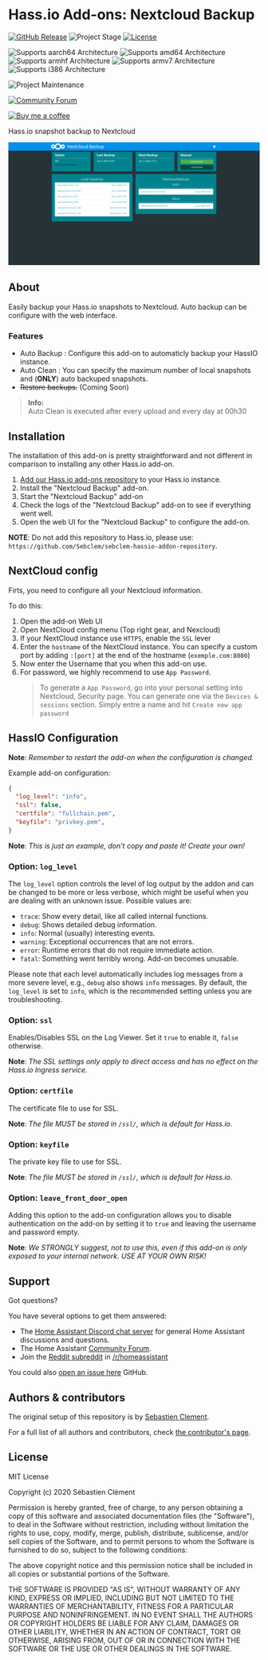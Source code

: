 # Hass.io Add-ons: Nextcloud Backup

[![GitHub Release][releases-shield]][releases]
![Project Stage][project-stage-shield]
[![License][license-shield]](LICENSE.md)

![Supports aarch64 Architecture][aarch64-shield]
![Supports amd64 Architecture][amd64-shield]
![Supports armhf Architecture][armhf-shield]
![Supports armv7 Architecture][armv7-shield]
![Supports i386 Architecture][i386-shield]

![Project Maintenance][maintenance-shield]

[![Community Forum][forum-shield]][forum]

[![Buy me a coffee][buymeacoffee-shield]][buymeacoffee]

Hass.io snapshot backup to Nextcloud

![Nextcloud Backup Screenshot](images/screenshot.png)

## About

Easily backup your Hass.io snapshots to Nextcloud.
Auto backup can be configure with the web interface.

### Features
- Auto Backup : Configure this add-on to automaticly backup your HassIO instance.
- Auto Clean : You can specify the maximum number of local snapshots and (__ONLY__) auto backuped snapshots.
- ~~Restore backups.~~ (Coming Soon)
> __Info:__<br>
> Auto Clean is executed after every upload and every day at 00h30

## Installation

The installation of this add-on is pretty straightforward and not different in
comparison to installing any other Hass.io add-on.

1. [Add our Hass.io add-ons repository][repository] to your Hass.io instance.
1. Install the "Nextcloud Backup" add-on.
1. Start the "Nextcloud Backup" add-on
1. Check the logs of the "Nextcloud Backup" add-on to see if everything went well.
1. Open the web UI for the "Nextcloud Backup" to configure the add-on.


**NOTE**: Do not add this repository to Hass.io, please use:
`https://github.com/Sebclem/sebclem-hassio-addon-repository`.


## NextCloud config

Firts, you need to configure all your Nextcloud information.

To do this:
1. Open the add-on Web UI
1. Open NextCloud config menu (Top right gear, and Nexcloud)
1. If your NextCloud instance use `HTTPS`, enable the `SSL` lever
1. Enter the `hostname` of the NextCloud instance. You can specify a custom port by adding `:[port]` at the end of the hostname (`exemple.com:8080`)
1. Now enter the Username that you when this add-on use.
1. For password, we highly recommend to use `App Password`.<br>
    >To generate a `App Password`, go into your personal setting into Nextcloud, Security page. You can generate one via the `Devices & sessions` section. Simply entre a name and hit `Create new app password`

## HassIO Configuration

**Note**: _Remember to restart the add-on when the configuration is changed._

Example add-on configuration:

```json
{
  "log_level": "info",
  "ssl": false,
  "certfile": "fullchain.pem",
  "keyfile": "privkey.pem",
}
```

**Note**: _This is just an example, don't copy and paste it! Create your own!_

### Option: `log_level`

The `log_level` option controls the level of log output by the addon and can
be changed to be more or less verbose, which might be useful when you are
dealing with an unknown issue. Possible values are:

- `trace`: Show every detail, like all called internal functions.
- `debug`: Shows detailed debug information.
- `info`: Normal (usually) interesting events.
- `warning`: Exceptional occurrences that are not errors.
- `error`:  Runtime errors that do not require immediate action.
- `fatal`: Something went terribly wrong. Add-on becomes unusable.

Please note that each level automatically includes log messages from a
more severe level, e.g., `debug` also shows `info` messages. By default,
the `log_level` is set to `info`, which is the recommended setting unless
you are troubleshooting.

### Option: `ssl`

Enables/Disables SSL on the Log Viewer. Set it `true` to enable it,
`false` otherwise.

**Note**: _The SSL settings only apply to direct access and has no effect
on the Hass.io Ingress service._

### Option: `certfile`

The certificate file to use for SSL.

**Note**: _The file MUST be stored in `/ssl/`, which is default for Hass.io._

### Option: `keyfile`

The private key file to use for SSL.

**Note**: _The file MUST be stored in `/ssl/`, which is default for Hass.io._

### Option: `leave_front_door_open`

Adding this option to the add-on configuration allows you to disable
authentication on the add-on by setting it to `true` and leaving the
username and password empty.

**Note**: _We STRONGLY suggest, not to use this, even if this add-on is
only exposed to your internal network. USE AT YOUR OWN RISK!_


## Support

Got questions?

You have several options to get them answered:

- The [Home Assistant Discord chat server][discord-ha] for general Home
  Assistant discussions and questions.
- The Home Assistant [Community Forum][forum].
- Join the [Reddit subreddit][reddit] in [/r/homeassistant][reddit]

You could also [open an issue here][issue] GitHub.

<!-- ## Contributing

This is an active open-source project. We are always open to people who want to
use the code or contribute to it.

We have set up a separate document containing our
[contribution guidelines](CONTRIBUTING.md).

Thank you for being involved! :heart_eyes: -->

## Authors & contributors

The original setup of this repository is by [Sebastien Clement][Sebclem].

For a full list of all authors and contributors,
check [the contributor's page][contributors].


## License

MIT License

Copyright (c) 2020 Sébastien Clément

Permission is hereby granted, free of charge, to any person obtaining a copy
of this software and associated documentation files (the "Software"), to deal
in the Software without restriction, including without limitation the rights
to use, copy, modify, merge, publish, distribute, sublicense, and/or sell
copies of the Software, and to permit persons to whom the Software is
furnished to do so, subject to the following conditions:

The above copyright notice and this permission notice shall be included in all
copies or substantial portions of the Software.

THE SOFTWARE IS PROVIDED "AS IS", WITHOUT WARRANTY OF ANY KIND, EXPRESS OR
IMPLIED, INCLUDING BUT NOT LIMITED TO THE WARRANTIES OF MERCHANTABILITY,
FITNESS FOR A PARTICULAR PURPOSE AND NONINFRINGEMENT. IN NO EVENT SHALL THE
AUTHORS OR COPYRIGHT HOLDERS BE LIABLE FOR ANY CLAIM, DAMAGES OR OTHER
LIABILITY, WHETHER IN AN ACTION OF CONTRACT, TORT OR OTHERWISE, ARISING FROM,
OUT OF OR IN CONNECTION WITH THE SOFTWARE OR THE USE OR OTHER DEALINGS IN THE
SOFTWARE.

[aarch64-shield]: https://img.shields.io/badge/aarch64-yes-green.svg
[amd64-shield]: https://img.shields.io/badge/amd64-yes-green.svg
[armhf-shield]: https://img.shields.io/badge/armhf-yes-green.svg
[armv7-shield]: https://img.shields.io/badge/armv7-yes-green.svg
[buymeacoffee-shield]: https://www.buymeacoffee.com/assets/img/guidelines/download-assets-sm-2.svg
[buymeacoffee]: https://www.buymeacoffee.com/seb6596
[Sebclem]: https://github.com/Sebclem
[discord-ha]: https://discord.gg/c5DvZ4e
[forum-shield]: https://img.shields.io/badge/community-forum-brightgreen.svg
[forum]: https://community.home-assistant.io/
[i386-shield]: https://img.shields.io/badge/i386-yes-green.svg
[issue]: https://github.com/hassio-addons/addon-log-viewer/issues
[license-shield]: https://img.shields.io/github/license/Sebclem/hassio-nextcloud-backup.svg
[maintenance-shield]: https://img.shields.io/maintenance/yes/2020.svg
[project-stage-shield]: https://img.shields.io/badge/project%20stage-Beta-red.svg
[reddit]: https://reddit.com/r/homeassistant
[releases-shield]: https://img.shields.io/github/release/Sebclem/hassio-nextcloud-backup.svg?include_prereleases
[releases]: https://github.com/Sebclem/hassio-nextcloud-backup/releases
[repository]: https://github.com/Sebclem/sebclem-hassio-addon-repository
[version-shield]: https://images.microbadger.com/badges/version/hassioaddons/log-viewer.svg
[contributors]: https://github.com/Sebclem/hassio-nextcloud-backup/graphs/contributors
[semver]: https://semver.org/spec/v2.0.0.htm
